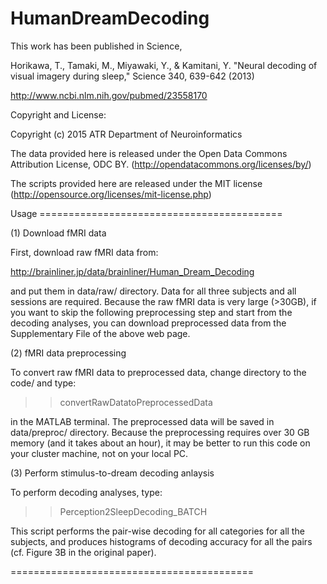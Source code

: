# HumanDreamDecoding

This work has been published in Science,

Horikawa, T., Tamaki, M., Miyawaki, Y., & Kamitani, Y. "Neural decoding of visual imagery during sleep," Science 340, 639-642 (2013)

http://www.ncbi.nlm.nih.gov/pubmed/23558170

Copyright and License:

Copyright (c) 2015 ATR Department of Neuroinformatics

The data provided here is released under the Open Data Commons Attribution License, ODC BY.
(http://opendatacommons.org/licenses/by/)

The scripts provided here are released under the MIT license
(http://opensource.org/licenses/mit-license.php)

Usage ==========================================

(1) Download fMRI data

First, download raw fMRI data from:

http://brainliner.jp/data/brainliner/Human_Dream_Decoding

and put them in data/raw/ directory.
Data for all three subjects and all sessions are required.
Because the raw fMRI data is very large (>30GB), if you want to skip the following preprocessing step and start from the decoding analyses, you can download preprocessed data from the Supplementary File of the  above web page.


(2) fMRI data preprocessing

To convert raw fMRI data to preprocessed data, change directory to the code/ and type:

>> convertRawDatatoPreprocessedData

in the MATLAB terminal.
The preprocessed data will be saved in data/preproc/ directory.
Because the preprocessing requires over 30 GB memory (and it takes about an hour), it may be better to run this code on your cluster machine, not on your local PC.


(3) Perform stimulus-to-dream decoding anlaysis

To perform decoding analyses, type:

>> Perception2SleepDecoding_BATCH

This script performs the pair-wise decoding for all categories for all the subjects, and produces histograms of decoding accuracy for all the pairs (cf. Figure 3B in the original paper).

==========================================

